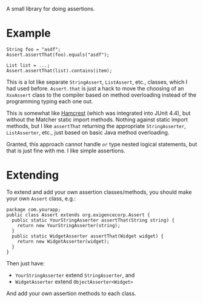 
A small library for doing assertions.

Example
=======

    String foo = "asdf";
    Assert.assertThat(foo).equals("asdf");

    List list = ...;
    Assert.assertThat(list).contains(item);

This is a lot like separate `StringAssert`, `ListAssert`, etc., classes, which I had used before. `Assert.that` is just a hack to move the choosing of an `XxxAssert` class to the compiler based on method overloading instead of the programming typing each one out.

This is somewhat like [Hamcrest][1] (which was integrated into JUnit 4.4), but without the Matcher static import methods. Nothing against static import methods, but I like `assertThat` returning the appropriate `StringAsserter`, `ListAsserter`, etc., just based on basic Java method overloading.

Granted, this approach cannot handle `or` type nested logical statements, but that is just fine with me. I like simple assertions.

[1]: http://code.google.com/p/hamcrest/

Extending
=========

To extend and add your own assertion classes/methods, you should make your own `Assert` class, e.g.:

    package com.yourapp;
    public class Assert extends org.exigencecorp.Assert {
      public static YourStringAsserter assertThat(String string) {
        return new YourStringAsserter(string);
      }
      public static WidgetAsserter assertThat(Widget widget) {
        return new WidgetAsserter(widget);
      }
    }

Then just have:

* `YourStringAsserter` extend `StringAsserter`, and
* `WidgetAsserter` extend `ObjectAsserter<Widget>`

And add your own assertion methods to each class.

